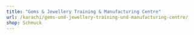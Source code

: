 ```yaml
---
title: "Gems & Jewellery Training & Manufacturing Centre"
url: /karachi/gems-und-jewellery-training-und-manufacturing-centre/
shop: Schmuck
---
```

